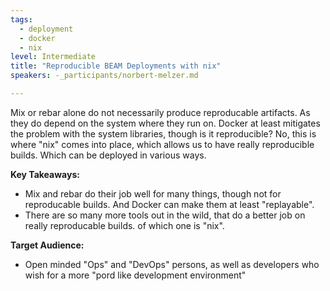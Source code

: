 ```yaml
---
tags: 
  - deployment
  - docker
  - nix
level: Intermediate
title: "Reproducible BEAM Deployments with nix"
speakers: -_participants/norbert-melzer.md

---
```

Mix or rebar alone do not necessarily produce reproducable artifacts. As they do depend on the system where they run on. Docker at least mitigates the problem with the system libraries, though is it reproducible? No, this is where "nix" comes into place, which allows us to have really reproducible builds. Which can be deployed in various ways.

**Key Takeaways:**
- Mix and rebar do their job well for many things, though not for reproducable builds. And Docker can make them at least "replayable".
- There are so many more tools out in the wild, that do a better job on really reproducable builds. of which one is "nix".

**Target Audience:**
- Open minded "Ops" and "DevOps" persons, as well as developers who wish for a more "pord like development environment"

